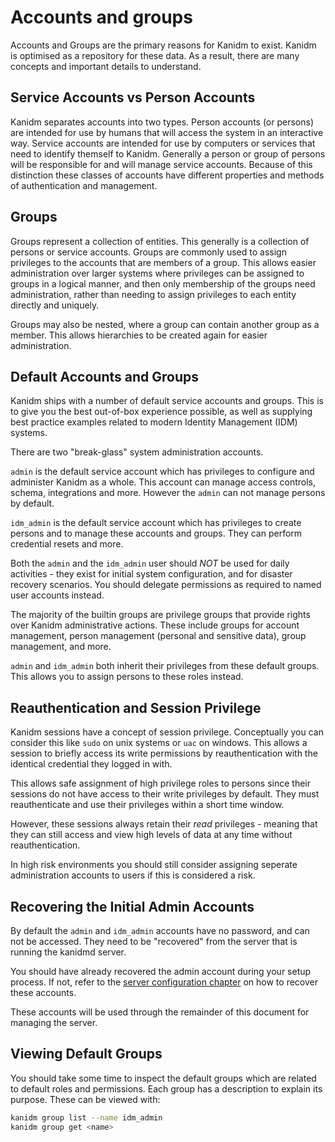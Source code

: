 # Accounts and groups

Accounts and Groups are the primary reasons for Kanidm to exist. Kanidm is optimised as a repository
for these data. As a result, there are many concepts and important details to understand.

## Service Accounts vs Person Accounts

Kanidm separates accounts into two types. Person accounts (or persons) are intended for use by
humans that will access the system in an interactive way. Service accounts are intended for use by
computers or services that need to identify themself to Kanidm. Generally a person or group of
persons will be responsible for and will manage service accounts. Because of this distinction these
classes of accounts have different properties and methods of authentication and management.

## Groups

Groups represent a collection of entities. This generally is a collection of persons or service
accounts. Groups are commonly used to assign privileges to the accounts that are members of a group.
This allows easier administration over larger systems where privileges can be assigned to groups in
a logical manner, and then only membership of the groups need administration, rather than needing to
assign privileges to each entity directly and uniquely.

Groups may also be nested, where a group can contain another group as a member. This allows
hierarchies to be created again for easier administration.

## Default Accounts and Groups

Kanidm ships with a number of default service accounts and groups. This is to give you the best
out-of-box experience possible, as well as supplying best practice examples related to modern
Identity Management (IDM) systems.

There are two "break-glass" system administration accounts.

`admin` is the default service account which has privileges to configure and administer Kanidm as a
whole. This account can manage access controls, schema, integrations and more. However the `admin`
can not manage persons by default.

`idm_admin` is the default service account which has privileges to create persons and to manage
these accounts and groups. They can perform credential resets and more.

Both the `admin` and the `idm_admin` user should _NOT_ be used for daily activities - they exist for
initial system configuration, and for disaster recovery scenarios. You should delegate permissions
as required to named user accounts instead.

The majority of the builtin groups are privilege groups that provide rights over Kanidm
administrative actions. These include groups for account management, person management (personal and
sensitive data), group management, and more.

`admin` and `idm_admin` both inherit their privileges from these default groups. This allows you to
assign persons to these roles instead.

## Reauthentication and Session Privilege

Kanidm sessions have a concept of session privilege. Conceptually you can consider this like `sudo`
on unix systems or `uac` on windows. This allows a session to briefly access its write permissions
by reauthentication with the identical credential they logged in with.

This allows safe assignment of high privilege roles to persons since their sessions do not have
access to their write privileges by default. They must reauthenticate and use their privileges
within a short time window.

However, these sessions always retain their _read_ privileges - meaning that they can still access
and view high levels of data at any time without reauthentication.

In high risk environments you should still consider assigning seperate administration accounts to
users if this is considered a risk.

## Recovering the Initial Admin Accounts

By default the `admin` and `idm_admin` accounts have no password, and can not be accessed. They need
to be "recovered" from the server that is running the kanidmd server.

You should have already recovered the admin account during your setup process. If not, refer to the
[server configuration chapter](server_configuration.md#default-admin-account) on how to recover
these accounts.

These accounts will be used through the remainder of this document for managing the server.

## Viewing Default Groups

You should take some time to inspect the default groups which are related to default roles and
permissions. Each group has a description to explain its purpose. These can be viewed with:

```bash
kanidm group list --name idm_admin
kanidm group get <name>
```

